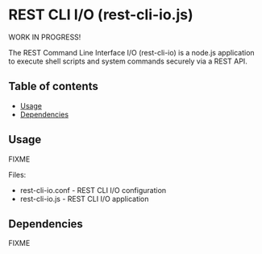# REST CLI I/O (rest-cli-io.js)

WORK IN PROGRESS!

The REST Command Line Interface I/O (rest-cli-io) is a node.js application to execute shell scripts and
system commands securely via a REST API.

## Table of contents

- [Usage](#usage)
- [Dependencies](#dependencies)

## Usage
FIXME

Files:

   * rest-cli-io.conf - REST CLI I/O configuration
   * rest-cli-io.js   - REST CLI I/O application

## Dependencies
FIXME
